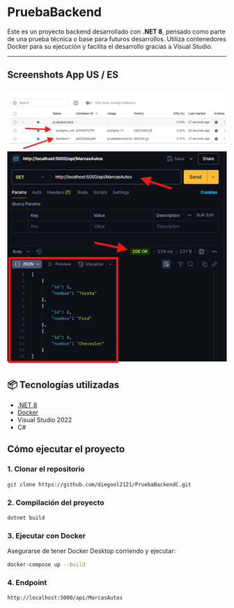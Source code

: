 # PruebaBackend

Este es un proyecto backend desarrollado con **.NET 8**, pensado como parte de una prueba técnica o base para futuros desarrollos. Utiliza contenedores Docker para su ejecución y facilita el desarrollo gracias a Visual Studio.

---
## Screenshots App US / ES
![ES](Screenshots/Contenedor_postgres_backend.png)
![US](Screenshots/Postman_Endpoint_Get.png)
---

## 📦 Tecnologías utilizadas

- [.NET 8](https://dotnet.microsoft.com/)
- [Docker](https://www.docker.com/)
- Visual Studio 2022
- C#

## Cómo ejecutar el proyecto

### 1. Clonar el repositorio

```bash
git clone https://github.com/diegool2121/PruebaBackendC.git
```
### 2. Compilación del proyecto
```bash
dotnet build
```
### 3. Ejecutar con Docker
Asegurarse de tener Docker Desktop corriendo y ejecutar:

```bash
docker-compose up --build
```
### 4. Endpoint
```bash
http://localhost:5000/api/MarcasAutos
```
